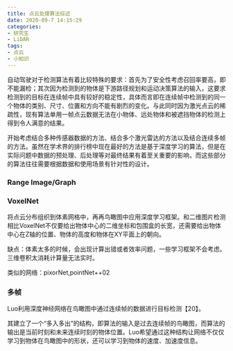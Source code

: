 ```yaml
---
title: 点云处理算法综述
date: 2020-09-7 14:15:29
categories:
- 研究生
- LiDAR
tags:
- 点云
- 小知识
---
```


自动驾驶对于检测算法有着比较特殊的要求：首先为了安全性考虑召回率要高，即不能漏检；其次因为检测到的物体是下游路径规划和运动决策算法的输入，这要求检测到的目标在连续帧中具有较好的稳定性，具体而言即在连续帧中检测到的同一个物体的类别、尺寸、位置和方向不能有剧烈的变化。与此同时因为激光点云的稀疏性，现有算法单用一帧点云数据无法在小物体、远处物体和被遮挡物体的检测上得到令人满意的结果。

开始考虑结合多种传感器数据的方法、结合多个激光雷达的方法以及结合连续多帧的方法。虽然在学术界的排行榜中现在最好的方法是基于深度学习的算法，但是在实际问题中数据的预处理、后处理等对最终结果有着至关重要的影响，而这些部分的算法往往需要根据数据和使用场景有针对性的设计。

### Range Image/Graph

### VoxelNet

将点云分布组织到体素网格中，再再鸟瞰图中应用深度学习框架。和二维图片检测相比VoxelNet不仅要给出物体中心的二维坐标和包围盒的长宽，还需要给出物体中心在Z轴的位置、物体的高度和物体在XY平面上的朝向。

缺点：体素太多的时候，会出现计算出错或者效率问题，一些学习框架不会考虑。三维卷积太消耗计算量无法实时。

类似的网络：pixorNet,pointNet++02

### 多帧

Luo利用深度神经网络在鸟瞰图中通过连续帧的数据进行目标检测【20】。

其建立了一个“多入多出”的结构，即算法的输入是过去连续帧的鸟瞰图，而算法的输出是当前时刻和未来连续时刻的物体位置。Luo希望通过这种结构让网络不仅仅学习到物体在鸟瞰图中的形状，还可以学习到物体的速度、加速度信息。

